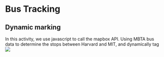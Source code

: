 # Bus Tracking
## Dynamic marking 
In this activity, we use javascript to call the mapbox API.
 Using MBTA bus data to determine the stops between Harvard and MIT, and dynamically tag 
<img src="icons8-bus-64" wihth='300'/>
